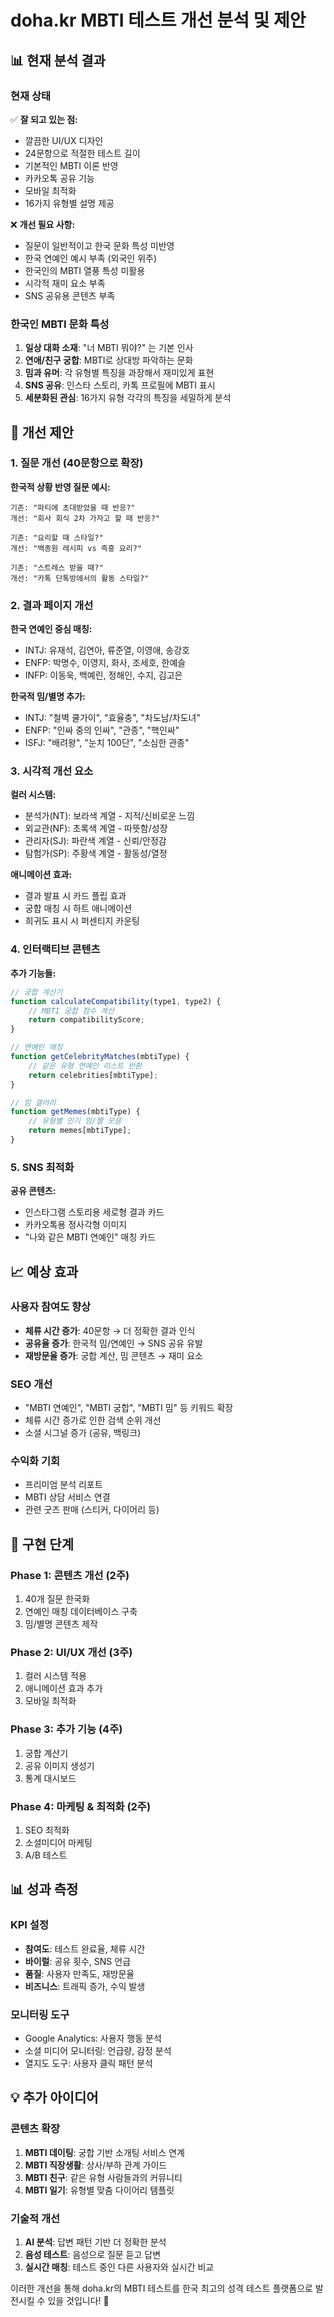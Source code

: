 # doha.kr MBTI 테스트 개선 분석 및 제안

## 📊 현재 분석 결과

### 현재 상태
✅ **잘 되고 있는 점:**
- 깔끔한 UI/UX 디자인
- 24문항으로 적절한 테스트 길이
- 기본적인 MBTI 이론 반영
- 카카오톡 공유 기능
- 모바일 최적화
- 16가지 유형별 설명 제공

❌ **개선 필요 사항:**
- 질문이 일반적이고 한국 문화 특성 미반영
- 한국 연예인 예시 부족 (외국인 위주)
- 한국인의 MBTI 열풍 특성 미활용
- 시각적 재미 요소 부족
- SNS 공유용 콘텐츠 부족

### 한국인 MBTI 문화 특성
1. **일상 대화 소재**: "너 MBTI 뭐야?" 는 기본 인사
2. **연애/친구 궁합**: MBTI로 상대방 파악하는 문화
3. **밈과 유머**: 각 유형별 특징을 과장해서 재미있게 표현
4. **SNS 공유**: 인스타 스토리, 카톡 프로필에 MBTI 표시
5. **세분화된 관심**: 16가지 유형 각각의 특징을 세밀하게 분석

## 🎯 개선 제안

### 1. 질문 개선 (40문항으로 확장)

**한국적 상황 반영 질문 예시:**
```
기존: "파티에 초대받았을 때 반응?"
개선: "회사 회식 2차 가자고 할 때 반응?"

기존: "요리할 때 스타일?"  
개선: "백종원 레시피 vs 즉흥 요리?"

기존: "스트레스 받을 때?"
개선: "카톡 단톡방에서의 활동 스타일?"
```

### 2. 결과 페이지 개선

**한국 연예인 중심 매칭:**
- INTJ: 유재석, 김연아, 류준열, 이영애, 송강호
- ENFP: 박명수, 이영지, 화사, 조세호, 한예슬  
- INFP: 이동욱, 백예린, 정해인, 수지, 김고은

**한국적 밈/별명 추가:**
- INTJ: "철벽 쿨가이", "효율충", "차도남/차도녀"
- ENFP: "인싸 중의 인싸", "관종", "핵인싸"
- ISFJ: "배려왕", "눈치 100단", "소심한 관종"

### 3. 시각적 개선 요소

**컬러 시스템:**
- 분석가(NT): 보라색 계열 - 지적/신비로운 느낌
- 외교관(NF): 초록색 계열 - 따뜻함/성장 
- 관리자(SJ): 파란색 계열 - 신뢰/안정감
- 탐험가(SP): 주황색 계열 - 활동성/열정

**애니메이션 효과:**
- 결과 발표 시 카드 플립 효과
- 궁합 매칭 시 하트 애니메이션  
- 희귀도 표시 시 퍼센티지 카운팅

### 4. 인터랙티브 콘텐츠

**추가 기능들:**
```javascript
// 궁합 계산기
function calculateCompatibility(type1, type2) {
    // MBTI 궁합 점수 계산
    return compatibilityScore;
}

// 연예인 매칭
function getCelebrityMatches(mbtiType) {
    // 같은 유형 연예인 리스트 반환
    return celebrities[mbtiType];
}

// 밈 갤러리  
function getMemes(mbtiType) {
    // 유형별 인기 밈/짤 모음
    return memes[mbtiType];
}
```

### 5. SNS 최적화

**공유 콘텐츠:**
- 인스타그램 스토리용 세로형 결과 카드
- 카카오톡용 정사각형 이미지
- "나와 같은 MBTI 연예인" 매칭 카드

## 📈 예상 효과

### 사용자 참여도 향상
- **체류 시간 증가**: 40문항 → 더 정확한 결과 인식
- **공유율 증가**: 한국적 밈/연예인 → SNS 공유 유발  
- **재방문율 증가**: 궁합 계산, 밈 콘텐츠 → 재미 요소

### SEO 개선
- "MBTI 연예인", "MBTI 궁합", "MBTI 밈" 등 키워드 확장
- 체류 시간 증가로 인한 검색 순위 개선
- 소셜 시그널 증가 (공유, 백링크)

### 수익화 기회
- 프리미엄 분석 리포트
- MBTI 상담 서비스 연결
- 관련 굿즈 판매 (스티커, 다이어리 등)

## 🚀 구현 단계

### Phase 1: 콘텐츠 개선 (2주)
1. 40개 질문 한국화
2. 연예인 매칭 데이터베이스 구축  
3. 밈/별명 콘텐츠 제작

### Phase 2: UI/UX 개선 (3주)
1. 컬러 시스템 적용
2. 애니메이션 효과 추가
3. 모바일 최적화

### Phase 3: 추가 기능 (4주)  
1. 궁합 계산기
2. 공유 이미지 생성기
3. 통계 대시보드

### Phase 4: 마케팅 & 최적화 (2주)
1. SEO 최적화
2. 소셜미디어 마케팅
3. A/B 테스트

## 📊 성과 측정

### KPI 설정
- **참여도**: 테스트 완료율, 체류 시간
- **바이럴**: 공유 횟수, SNS 언급
- **품질**: 사용자 만족도, 재방문율  
- **비즈니스**: 트래픽 증가, 수익 발생

### 모니터링 도구
- Google Analytics: 사용자 행동 분석
- 소셜 미디어 모니터링: 언급량, 감정 분석  
- 열지도 도구: 사용자 클릭 패턴 분석

## 💡 추가 아이디어

### 콘텐츠 확장
1. **MBTI 데이팅**: 궁합 기반 소개팅 서비스 연계
2. **MBTI 직장생활**: 상사/부하 관계 가이드  
3. **MBTI 친구**: 같은 유형 사람들과의 커뮤니티
4. **MBTI 일기**: 유형별 맞춤 다이어리 템플릿

### 기술적 개선
1. **AI 분석**: 답변 패턴 기반 더 정확한 분석
2. **음성 테스트**: 음성으로 질문 듣고 답변
3. **실시간 매칭**: 테스트 중인 다른 사용자와 실시간 비교

이러한 개선을 통해 doha.kr의 MBTI 테스트를 한국 최고의 성격 테스트 플랫폼으로 발전시킬 수 있을 것입니다! 🎊